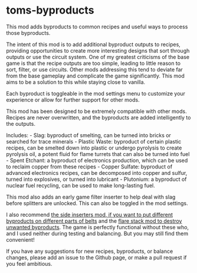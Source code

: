 # toms-byproducts
This mod adds byproducts to common recipes and useful ways to process those byproducts.

The intent of this mod is to add additional byproduct outputs to recipes, providing opportunities to create more interesting designs that sort through outputs or use the circuit system. One of my greatest criticisms of the base game is that the recipe outputs are too simple, leading to little reason to sort, filter, or use circuits. Other mods addressing this tend to deviate far from the base gameplay and complicate the game significantly. This mod aims to be a solution to this while staying close to vanilla.

Each byproduct is toggleable in the mod settings menu to customize your experience or allow for further support for other mods.

This mod has been designed to be extremely compatible with other mods. Recipes are never overwritten, and the byproducts are added intelligently to the outputs.

Includes:
    - Slag: byproduct of smelting, can be turned into bricks or searched for trace minerals
    - Plastic Waste: byproduct of certain plastic recipes, can be smelted down into plastic or undergo pyrolysis to create pyrolysis oil, a potent fluid for flame turrets that can also be turned into fuel
    - Spent Etchant: a byproduct of electronics production, which can be used to reclaim copper from these recipes
    - Copper Sulfate: byproduct of advanced electronics recipes, can be decomposed into copper and sulfur, turned into explosives, or turned into lubricant
    - Plutonium: a byproduct of nuclear fuel recycling, can be used to make long-lasting fuel.

This mod also adds an early game filter inserter to help deal with slag before splitters are unlocked. This can also be toggled in the mod settings.

I also recommend [the side inserters mod, if you want to put different byproducts on different parts of belts](https://mods.factorio.com/mod/Side%20Inserters) and the [flare stack mod to destroy unwanted byproducts](https://mods.factorio.com/mod/Flare%20Stack). The game is perfectly functional without these who, and I used neither during testing and balancing. But you may still find them convenient!

If you have any suggestions for new recipes, byproducts, or balance changes, please add an issue to the Github page, or make a pull request if you feel ambitious.
